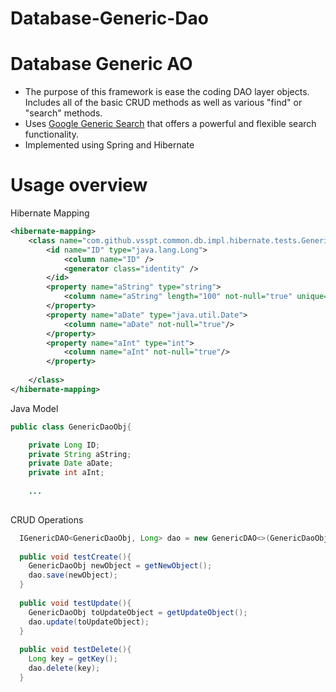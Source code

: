 # Database-Generic-Dao
Database Generic AO
===========

 - The purpose of this framework is ease the coding DAO layer objects. Includes all of the basic CRUD methods as well as various "find" or "search" methods.
 - Uses [Google Generic Search](https://code.google.com/p/hibernate-generic-dao/wiki/Search) that offers a powerful and flexible search functionality.
 - Implemented using Spring and Hibernate

Usage overview
===========
Hibernate Mapping
```xml
<hibernate-mapping>
    <class name="com.github.vsspt.common.db.impl.hibernate.tests.GenericDaoObj" table="GenericDaoTable">
        <id name="ID" type="java.lang.Long">
            <column name="ID" />
            <generator class="identity" />
        </id>
        <property name="aString" type="string">
            <column name="aString" length="100" not-null="true" unique="true" />
        </property>
        <property name="aDate" type="java.util.Date">
            <column name="aDate" not-null="true"/>
        </property>
        <property name="aInt" type="int">
            <column name="aInt" not-null="true"/>
        </property>        
                
    </class>
</hibernate-mapping>
```

Java Model
```java
public class GenericDaoObj{

    private Long ID;
    private String aString;
    private Date aDate;
    private int aInt;
    
    ...
    
```

CRUD Operations
```java
  IGenericDAO<GenericDaoObj, Long> dao = new GenericDAO<>(GenericDaoObj.class);
  
  public void testCreate(){
    GenericDaoObj newObject = getNewObject();
    dao.save(newObject);
  }
  
  public void testUpdate(){
    GenericDaoObj toUpdateObject = getUpdateObject();
    dao.update(toUpdateObject);
  }  
  
  public void testDelete(){
    Long key = getKey();
    dao.delete(key);
  }   
  
```
